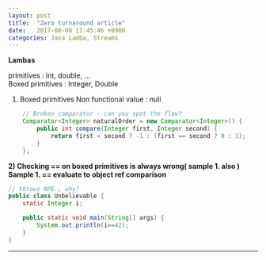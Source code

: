 ```yaml
---
layout: post
title:  "Zero turnaround article"
date:   2017-08-08 11:45:46 +0900
categories: Java Lamba, Streams
---
```


**Lambas**  


primitives : int, double, ...  
Boxed primitives : Integer, Double  

1) Boxed primitives Non functional value : null  

```java
    // Broken comparator - can you spot the flaw?
    Comparator<Integer> naturalOrder = new Comparator<Integer>() {
        public int compare(Integer first, Integer second) {
            return first < second ? -1 : (first == second ? 0 : 1);
        }
    };
```

**2) Checking == on boxed primitives is always wrong( sample 1. also )**  
     **Sample 1. == evaluate to object ref comparison**  

```java
// throws NPE , why?
public class Unbelievable {
    static Integer i;

    public static void main(String[] args) {
        System.out.println(i==42);
    }
}
```


---------------------------



[jekyll-docs]: https://jekyllrb.com/docs/home
[jekyll-gh]:   https://github.com/jekyll/jekyll
[jekyll-talk]: https://talk.jekyllrb.com/